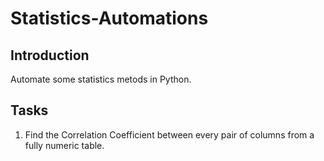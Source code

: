 # Statistics-Automations

## Introduction
Automate some statistics metods in Python.

## Tasks
1. Find the Correlation Coefficient between every pair of columns from a fully numeric table. 
